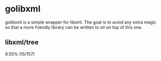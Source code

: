 # golibxml

golibxml is a simple wrapper for libxml. The goal is to avoid any extra magic so that a more friendly library can be written to sit on top of this one.

## libxml/tree

9.55% (15/157)
